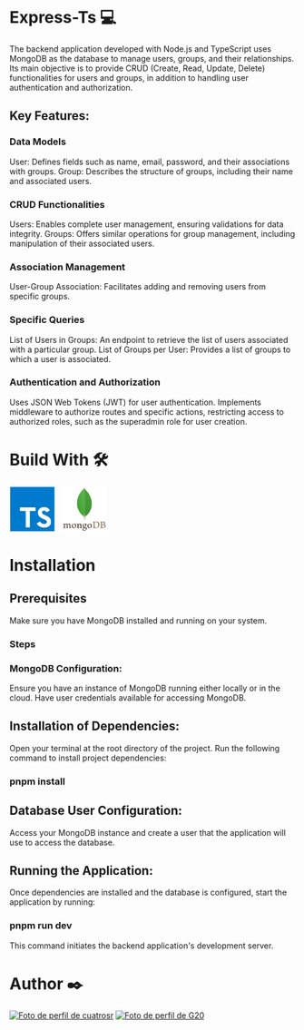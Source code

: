 
# Express-Ts 💻️
The backend application developed with Node.js and TypeScript uses MongoDB as the database to manage users, groups, and their relationships. Its main objective is to provide CRUD (Create, Read, Update, Delete) functionalities for users and groups, in addition to handling user authentication and authorization.

## Key Features: 
### Data Models
User: Defines fields such as name, email, password, and their associations with groups.
Group: Describes the structure of groups, including their name and associated users.
### CRUD Functionalities
Users: Enables complete user management, ensuring validations for data integrity.
Groups: Offers similar operations for group management, including manipulation of their associated users.
### Association Management
User-Group Association: Facilitates adding and removing users from specific groups.
### Specific Queries
List of Users in Groups: An endpoint to retrieve the list of users associated with a particular group.
List of Groups per User: Provides a list of groups to which a user is associated.
### Authentication and Authorization
Uses JSON Web Tokens (JWT) for user authentication.
Implements middleware to authorize routes and specific actions, restricting access to authorized roles, such as the superadmin role for user creation.

# Build With 🛠️
<div>
  <img src ="https://github.com/devicons/devicon/blob/master/icons/typescript/typescript-plain.svg" title= "HTMLS" alt = "HTML" width ="80" height = "80"/> &nbsp;  
<img src ="https://github.com/devicons/devicon/blob/master/icons/mongodb/mongodb-original-wordmark.svg" title= "PYTHONS" alt = "PYTHON" width ="80" height = "80"/> &nbsp; 
  </div>

# Installation
## Prerequisites
Make sure you have MongoDB installed and running on your system.

### Steps
### MongoDB Configuration:
Ensure you have an instance of MongoDB running either locally or in the cloud.
Have user credentials available for accessing MongoDB.

## Installation of Dependencies:
Open your terminal at the root directory of the project.
Run the following command to install project dependencies:
  ### pnpm install
## Database User Configuration:
Access your MongoDB instance and create a user that the application will use to access the database.

## Running the Application:
Once dependencies are installed and the database is configured, start the application by running:
  ### pnpm run dev
This command initiates the backend application's development server.

# Author ✒️

<a href="https://github.com/cuatrosr"> <img src="https://avatars.githubusercontent.com/cuatrosr" alt="Foto de perfil de cuatrosr" width="80" height="80"></a>   <a href="https://github.com/G20-00">  <img src="https://github.com/G20-00.png?size=100" alt="Foto de perfil de G20" width="80" height="80"></a>







